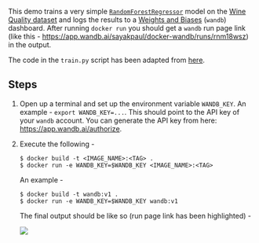 This demo trains a very simple [`RandomForestRegressor`](http://scikit-learn.org/stable/modules/generated/sklearn.ensemble.RandomForestRegressor.html) model on the [Wine Quality dataset](https://www.kaggle.com/uciml/red-wine-quality-cortez-et-al-2009) and logs the results to a [Weights and Biases](https://www.wandb.com/) (`wandb`) dashboard. After running `docker run` you should get a `wandb` run page link (like this - https://app.wandb.ai/sayakpaul/docker-wandb/runs/rnm18wsz) in the output. 

The code in the `train.py` script has been adapted from [here](https://github.com/elleobrien/wine/). 

## Steps
1. Open up a terminal and set up the environment variable `WANDB_KEY`. An example - 
`export WANDB_KEY=...`. This should point to the API key of your `wandb` account. You can generate the API key from here: https://app.wandb.ai/authorize. 
2. Execute the following - 
   
   ```
   $ docker build -t <IMAGE_NAME>:<TAG> .
   $ docker run -e WANDB_KEY=$WANDB_KEY <IMAGE_NAME>:<TAG>
   ```

   An example - 
   ```
   $ docker build -t wandb:v1 .
   $ docker run -e WANDB_KEY=$WANDB_KEY wandb:v1
   ```

   The final output should be like so (run page link has been highlighted) -
   
   ![](https://i.ibb.co/VDwcQWD/Screen-Shot-2020-08-29-at-3-16-32-PM.png)